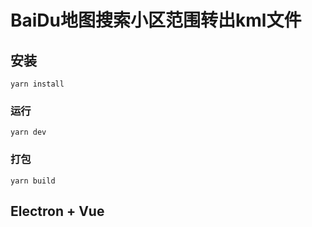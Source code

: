 # BaiDu地图搜索小区范围转出kml文件

## 安装
```
yarn install
```

### 运行
```
yarn dev
```

### 打包
```
yarn build
```

## Electron + Vue

